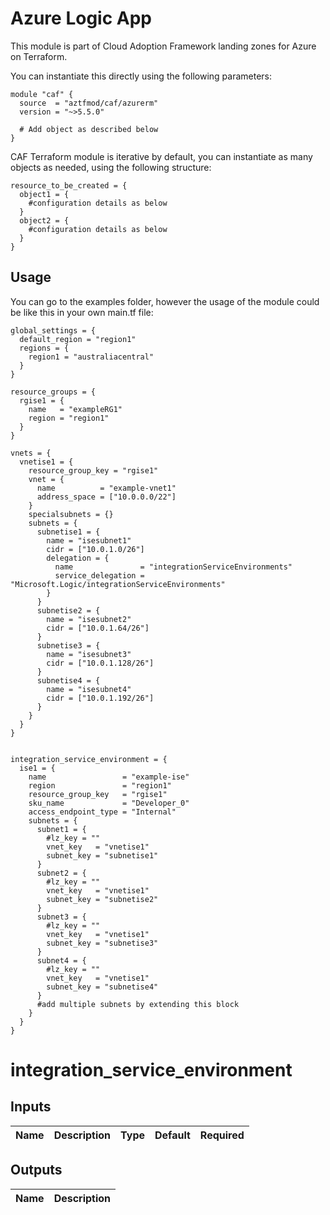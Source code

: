 # Azure Logic App

This module is part of Cloud Adoption Framework landing zones for Azure on Terraform.

You can instantiate this directly using the following parameters:

```hcl
module "caf" {
  source  = "aztfmod/caf/azurerm"
  version = "~>5.5.0"

  # Add object as described below
}
```

CAF Terraform module is iterative by default, you can instantiate as many objects as needed, using the following structure:

```hcl
resource_to_be_created = {
  object1 = {
    #configuration details as below
  }
  object2 = {
    #configuration details as below
  }
}
```



## Usage
You can go to the examples folder, however the usage of the module could be like this in your own main.tf file:

```hcl
global_settings = {
  default_region = "region1"
  regions = {
    region1 = "australiacentral"
  }
}

resource_groups = {
  rgise1 = {
    name   = "exampleRG1"
    region = "region1"
  }
}

vnets = {
  vnetise1 = {
    resource_group_key = "rgise1"
    vnet = {
      name          = "example-vnet1"
      address_space = ["10.0.0.0/22"]
    }
    specialsubnets = {}
    subnets = {
      subnetise1 = {
        name = "isesubnet1"
        cidr = ["10.0.1.0/26"]
        delegation = {
          name               = "integrationServiceEnvironments"
          service_delegation = "Microsoft.Logic/integrationServiceEnvironments"
        }
      }
      subnetise2 = {
        name = "isesubnet2"
        cidr = ["10.0.1.64/26"]
      }
      subnetise3 = {
        name = "isesubnet3"
        cidr = ["10.0.1.128/26"]
      }
      subnetise4 = {
        name = "isesubnet4"
        cidr = ["10.0.1.192/26"]
      }
    }
  }
}


integration_service_environment = {
  ise1 = {
    name                 = "example-ise"
    region               = "region1"
    resource_group_key   = "rgise1"
    sku_name             = "Developer_0"
    access_endpoint_type = "Internal"
    subnets = {
      subnet1 = {
        #lz_key = ""
        vnet_key   = "vnetise1"
        subnet_key = "subnetise1"
      }
      subnet2 = {
        #lz_key = ""
        vnet_key   = "vnetise1"
        subnet_key = "subnetise2"
      }
      subnet3 = {
        #lz_key = ""
        vnet_key   = "vnetise1"
        subnet_key = "subnetise3"
      }
      subnet4 = {
        #lz_key = ""
        vnet_key   = "vnetise1"
        subnet_key = "subnetise4"
      }
      #add multiple subnets by extending this block
    }
  }
}
```
# integration_service_environment

## Inputs
| Name | Description | Type | Default | Required |
|------|-------------|------|---------|:--------:|


## Outputs
| Name | Description |
|------|-------------|
